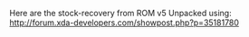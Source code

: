 Here are the stock-recovery from ROM v5 
Unpacked using: 
http://forum.xda-developers.com/showpost.php?p=35181780